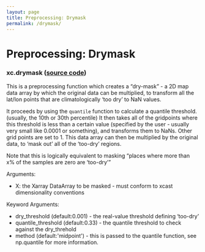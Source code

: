 ```yaml
---
layout: page 
title: Preprocessing: Drymask 
permalink: /drymask/ 
---
```


# Preprocessing: Drymask 
### xc.drymask ([source code](https://github.com/kjhall01/xcast/blob/b1764eaa1bfaf17c85447f6571caf016a13b2915/src/preprocessing/onehot.py#L7))

This is a preprocessing function which creates a “dry-mask” - a 2D map data array by which the original data can be multiplied, to transform all the lat/lon points that are climatologically ‘too dry’ to NaN values. 

It proceeds by using the  `quantile` function to calculate a quantile threshold. (usually, the 10th or 30th percentile) It then takes all of the gridpoints where this threshold is less than a certain value (specified by the user - usually very small like 0.0001 or something), and transforms them to NaNs. Other grid points are set to 1. This data array can then be multiplied by the original data, to ‘mask out’ all of the ‘too-dry’ regions. 

Note that this is logically equivalent to masking “places where more than x% of the samples are zero are ‘too-dry’” 

Arguments: 
- X: the Xarray DataArray to be masked - must conform to xcast dimensionality conventions

Keyword Arguments: 
- dry_threshold (default:0.001) - the real-value threshold defining ‘too-dry’
- quantile_threshold (default:0.33) - the quantile threshold to check against the dry_threhold
- method (default:'midpoint') - this is passed to the quantile function, see np.quantile for more information.
